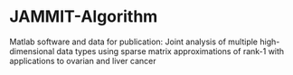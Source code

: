 # JAMMIT-Algorithm
Matlab software and data for publication: Joint analysis of multiple high-dimensional data types using sparse matrix approximations of rank-1 with applications to ovarian and liver cancer
